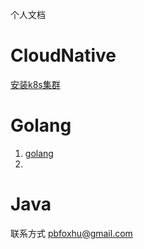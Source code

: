 个人文档

# CloudNative
[安装k8s集群](_posts/k8s_cluster_install.md)

# Golang
1. [golang](_posts/golang.md)
2. 

# Java

联系方式 pbfoxhu@gmail.com

